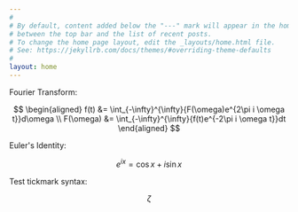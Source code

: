 ```yaml
---
#
# By default, content added below the "---" mark will appear in the home page
# between the top bar and the list of recent posts.
# To change the home page layout, edit the _layouts/home.html file.
# See: https://jekyllrb.com/docs/themes/#overriding-theme-defaults
#
layout: home
---
```


Fourier Transform:

$$ 
\begin{aligned}
f(t) &= \int_{-\infty}^{\infty}{F(\omega)e^{2\pi i \omega t}}d\omega \\
F(\omega) &= \int_{-\infty}^{\infty}{f(t)e^{-2\pi i \omega t}}dt
\end{aligned}
$$

Euler's Identity:

$$ 
e^{ix} = \operatorname{cos}x + i\operatorname{sin}x 
$$

Test tickmark syntax:

```math
\zeta
```

